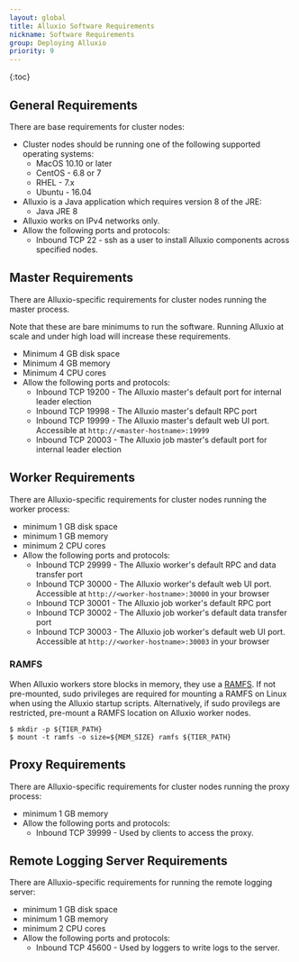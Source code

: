 ```yaml
---
layout: global
title: Alluxio Software Requirements
nickname: Software Requirements
group: Deploying Alluxio
priority: 9
---
```


{:toc}

## General Requirements

There are base requirements for cluster nodes:

* Cluster nodes should be running one of the following supported operating systems:
  * MacOS 10.10 or later
  * CentOS - 6.8 or 7
  * RHEL - 7.x
  * Ubuntu - 16.04
* Alluxio is a Java application which requires version 8 of the JRE:
  * Java JRE 8
* Alluxio works on IPv4 networks only.
* Allow the following ports and protocols:
  * Inbound TCP 22 - ssh as a user to install Alluxio components across specified nodes.

## Master Requirements

There are Alluxio-specific requirements for cluster nodes running the master process.

Note that these are bare minimums to run the software. Running Alluxio at scale and under high load
will increase these requirements.

* Minimum 4 GB disk space
* Minimum 4 GB memory
* Minimum 4 CPU cores
* Allow the following ports and protocols:
  * Inbound TCP 19200 - The Alluxio master's default port for internal leader election
  * Inbound TCP 19998 - The Alluxio master's default RPC port
  * Inbound TCP 19999 - The Alluxio master's default web UI port. Accessible at `http://<master-hostname>:19999`
  * Inbound TCP 20003 - The Alluxio job master's default port for internal leader election

## Worker Requirements

There are Alluxio-specific requirements for cluster nodes running the worker process:

* minimum 1 GB disk space
* minimum 1 GB memory
* minimum 2 CPU cores
* Allow the following ports and protocols:
  * Inbound TCP 29999 - The Alluxio worker's default RPC and data transfer port
  * Inbound TCP 30000 - The Alluxio worker's default web UI port. Accessible at `http://<worker-hostname>:30000` in your browser
  * Inbound TCP 30001 - The Alluxio job worker's default RPC port
  * Inbound TCP 30002 - The Alluxio job worker's default data transfer port
  * Inbound TCP 30003 - The Alluxio job worker's default web UI port.  Accessible at `http://<worker-hostname>:30003` in your browser

### RAMFS

When Alluxio workers store blocks in memory, they use a [RAMFS](https://www.kernel.org/doc/Documentation/filesystems/ramfs-rootfs-initramfs.txt).
If not pre-mounted, sudo privileges are required for mounting a RAMFS on Linux when using the Alluxio startup scripts.
Alternatively, if sudo provilegs are restricted, pre-mount a RAMFS location on Alluxio worker nodes.

```console
$ mkdir -p ${TIER_PATH}
$ mount -t ramfs -o size=${MEM_SIZE} ramfs ${TIER_PATH}
```

## Proxy Requirements

There are Alluxio-specific requirements for cluster nodes running the proxy process:

* minimum 1 GB memory
* Allow the following ports and protocols:
  * Inbound TCP 39999 - Used by clients to access the proxy.

## Remote Logging Server Requirements

There are Alluxio-specific requirements for running the remote logging server:

* minimum 1 GB disk space
* minimum 1 GB memory
* minimum 2 CPU cores
* Allow the following ports and protocols:
  * Inbound TCP 45600 - Used by loggers to write logs to the server.
